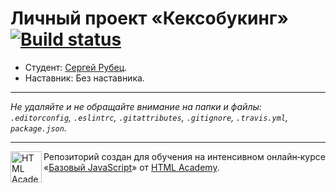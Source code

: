 # Личный проект «Кексобукинг» [![Build status][travis-image]][travis-url]

* Студент: [Сергей Рубец](https://up.htmlacademy.ru/javascript/9/user/41580).
* Наставник: Без наставника.

---

_Не удаляйте и не обращайте внимание на папки и файлы:_<br>
_`.editorconfig`, `.eslintrc`, `.gitattributes`, `.gitignore`, `.travis.yml`, `package.json`._

---

<a href="https://htmlacademy.ru/intensive/javascript"><img align="left" width="50" height="50" title="HTML Academy" src="https://up.htmlacademy.ru/static/img/intensive/javascript/logo-for-github.svg"></a>

Репозиторий создан для обучения на интенсивном онлайн‑курсе «[Базовый JavaScript](https://htmlacademy.ru/intensive/javascript)» от [HTML Academy](https://htmlacademy.ru).

[travis-image]: https://travis-ci.org/htmlacademy-javascript/41580-keksobooking.svg?branch=master
[travis-url]: https://travis-ci.org/htmlacademy-javascript/41580-keksobooking
